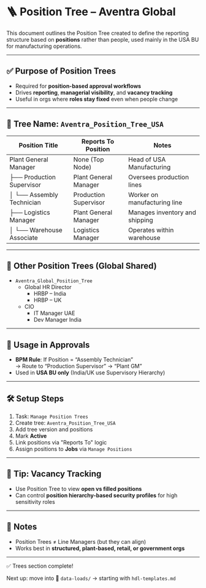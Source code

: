 # 🪜 Position Tree – Aventra Global

This document outlines the Position Tree created to define the reporting structure based on **positions** rather than people, used mainly in the USA BU for manufacturing operations.

---

## ✅ Purpose of Position Trees

- Required for **position-based approval workflows**
- Drives **reporting**, **managerial visibility**, and **vacancy tracking**
- Useful in orgs where **roles stay fixed** even when people change

---

## 🏢 Tree Name: `Aventra_Position_Tree_USA`

| Position Title             | Reports To Position         | Notes                                 |
|----------------------------|-----------------------------|----------------------------------------|
| Plant General Manager      | None (Top Node)             | Head of USA Manufacturing              |
| ├── Production Supervisor  | Plant General Manager       | Oversees production lines             |
| │   └── Assembly Technician| Production Supervisor       | Worker on manufacturing line          |
| ├── Logistics Manager      | Plant General Manager       | Manages inventory and shipping        |
| │   └── Warehouse Associate| Logistics Manager           | Operates within warehouse              |

---

## 🧩 Other Position Trees (Global Shared)

- `Aventra_Global_Position_Tree`
  - Global HR Director
    - HRBP – India
    - HRBP – UK
  - CIO
    - IT Manager UAE
    - Dev Manager India

---

## 🔁 Usage in Approvals

- **BPM Rule**: If Position = “Assembly Technician”  
  → Route to “Production Supervisor” → “Plant GM”
- Used in **USA BU only** (India/UK use Supervisory Hierarchy)

---

## 🛠️ Setup Steps

1. Task: `Manage Position Trees`
2. Create tree: `Aventra_Position_Tree_USA`
3. Add tree version and positions
4. Mark **Active**
5. Link positions via "Reports To" logic
6. Assign positions to **Jobs** via `Manage Positions`

---

## 🔐 Tip: Vacancy Tracking

- Use Position Tree to view **open vs filled positions**
- Can control **position hierarchy-based security profiles** for high sensitivity roles

---

## 📎 Notes

- Position Trees ≠ Line Managers (but they can align)
- Works best in **structured, plant-based, retail, or government orgs**

---

✅ Trees section complete!

Next up: move into 📂 `data-loads/` → starting with `hdl-templates.md`
